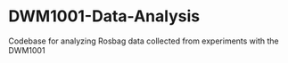 # DWM1001-Data-Analysis
Codebase for analyzing Rosbag data collected from experiments with the DWM1001
